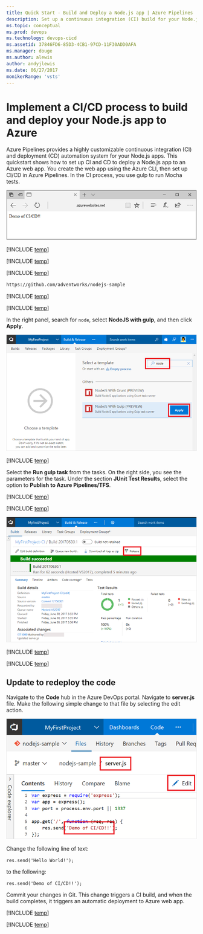 ```yaml
---
title: Quick Start - Build and Deploy a Node.js app | Azure Pipelines
description: Set up a continuous integration (CI) build for your Node.js app, and then a continuous deployment (CD) release to Azure using Azure Pipelines
ms.topic: conceptual
ms.prod: devops
ms.technology: devops-cicd
ms.assetid: 37846FD6-85D3-4CB1-97CD-11F30ADD0AFA
ms.manager: douge
ms.author: alewis
author: andyjlewis
ms.date: 06/27/2017
monikerRange: 'vsts'
---
```



# Implement a CI/CD process to build and deploy your Node.js app to Azure

Azure Pipelines provides a highly customizable continuous integration (CI) and deployment (CD) automation system for your 
Node.js apps.
This quickstart shows how to set up CI and CD to deploy
a Node.js app
to an Azure web app.
You create the web app using the Azure CLI, then set up CI/CD in Azure Pipelines.
In the CI process, you use gulp to run Mocha tests.

![node.js web app](_img/nodejs-web-app.png)

[!INCLUDE [temp](../_shared/vsts-and-azure-setup.md)]

[!INCLUDE [temp](../_shared/create-azure-web-app.md)]

[!INCLUDE [temp](../_shared/import-code-1.md)]

```bash
https://github.com/adventworks/nodejs-sample
```

[!INCLUDE [temp](../_shared/import-code-2.md)]

[!INCLUDE [temp](../_shared/set-up-ci-1.md)]

In the right panel, search for `node`, select **NodeJS with gulp**, and then click **Apply**.

 ![apply node.js gulp template](../../../apps/nodejs/_img/apply-nodejs-gulp-template.png)

[!INCLUDE [temp](../_shared/set-up-ci-2.md)]

Select the **Run gulp task** from the tasks. On the right side, you see the parameters for the task. Under the section **JUnit Test Results**, select the option to **Publish to Azure Pipelines/TFS**.

[!INCLUDE [temp](../_shared/set-up-ci-3.md)]

[!INCLUDE [temp](../_shared/set-up-cd-1.md)]

![Screenshot showing update to code](./_img/cicd-get-started-nodejs-build-summary.png)

[!INCLUDE [temp](../_shared/set-up-cd-2.md)]

[!INCLUDE [temp](../_shared/set-up-cd-3.md)]

## Update to redeploy the code

Navigate to the **Code** hub in the Azure DevOps portal. Navigate to **server.js** file. Make the following simple change to that file by selecting the edit action.

![Screenshot showing update to code](./_img/cicd-get-started-nodejs-update-code.png)

Change the following line of text:
```
res.send('Hello World!');
```

to the following:
```
res.send('Demo of CI/CD!!');
```

Commit your changes in Git. This change triggers a CI build, and when the build completes, it triggers an automatic deployment to Azure web app.

[!INCLUDE [temp](../_shared/browse-to-web-app.md)]

[!INCLUDE [temp](../_shared/clean-up-resources.md)]
